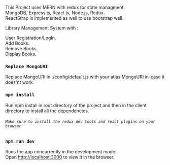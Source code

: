 This Project uses MERN with redux for state managment. <br>
MongoDB, Express.js, React.js, Node.js, Redux.<br>
ReactStrap is implemented as well to use bootstrap well.<br>

Library Management System with :<br>

User Registration/LogIn.<br>
Add Books.<br>
Remove Books.<br>
Display Books.<br>

### `Replace MongoURI`

Replace MongoURI in ./config/default.js with your atlas MongoURI in-case it does'nt work.<br>


### `npm install`

Run npm install in root directory of the project and then in the client directory to install all the dependencies.<br>

###### `Make sure to install the redux dev tools and react plugins on your browser`<br>


### `npm run dev`

Runs the app concurrently in the development mode.<br>
Open [http://localhost:3000](http://localhost:3000) to view it in the browser.

